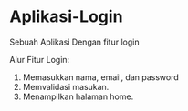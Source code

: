 # Aplikasi-Login
Sebuah Aplikasi Dengan fitur login

Alur Fitur Login:
1. Memasukkan nama, email, dan password
2. Memvalidasi masukan.
3. Menampilkan halaman home.
